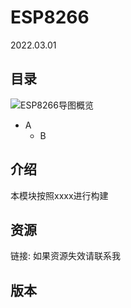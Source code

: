 # ESP8266
2022.03.01
## 目录
![ESP8266导图概览](./resources/ESP8266.png)
* A
	* B
## 介绍
本模块按照xxxx进行构建
## 资源
链接:
如果资源失效请联系我
## 版本

